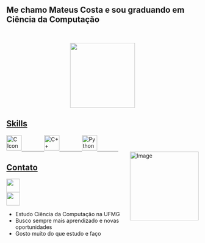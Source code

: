 ## Me chamo Mateus Costa e sou graduando em Ciência da Computação

&nbsp;&nbsp;&nbsp;&nbsp;&nbsp;&nbsp;&nbsp;&nbsp;&nbsp;&nbsp;&nbsp;&nbsp;&nbsp;
 <div align="center">

  <a href="https://github.com/CursinoCosta">
   <img align="center" height="170" src="https://github-readme-stats.vercel.app/api/top-langs/?username=CursinoCosta&layout=compact&langs_count=16&theme=midnight-purple"/>
 
</div>

 ## Skills 
<div style="display: inline_block" >
   <img style="height: 40px" alt="C Icon" src="https://cdn.jsdelivr.net/gh/devicons/devicon/icons/c/c-original.svg"/>
   &nbsp;&nbsp;&nbsp;&nbsp;&nbsp;&nbsp;&nbsp;&nbsp;&nbsp;&nbsp;&nbsp;&nbsp;&nbsp;
   <img style="height: 40px" alt="C++ Icon" src="https://cdn.jsdelivr.net/gh/devicons/devicon/icons/cplusplus/cplusplus-original.svg"/>
   &nbsp;&nbsp;&nbsp;&nbsp;&nbsp;&nbsp;&nbsp;&nbsp;&nbsp;&nbsp;&nbsp;&nbsp;&nbsp;
   <img style="height: 40px" alt="Python Icon" src="https://cdn.jsdelivr.net/gh/devicons/devicon/icons/python/python-original.svg" /> 
   &nbsp;&nbsp;&nbsp;&nbsp;&nbsp;&nbsp;&nbsp;&nbsp;&nbsp;&nbsp;&nbsp;&nbsp;&nbsp;
</div>
 <div style="display: inline_block">
   <img align="right" height="180em" alt="Image" src="https://randomc.net/image/3-gatsu%20no%20Lion/3-gatsu%20no%20Lion%202nd%20Season%20-%2021%20-%20Large%2036.jpg">
 </div>
   
</div>
 
 ## Contato
 <div> 
   <a href="https://www.linkedin.com/in/mateus-cursino-gomes-costa-874836204/" target="_blank"><img src="https://img.shields.io/badge/LinkedIn-0077B5?style=for-the-badge&logo=linkedin&logoColor=white" target="_blank" style="height: 35px"></></a>
 </br>
  <a href = "mailto: mateuscgcosta@gmail.com"><img src="https://img.shields.io/badge/-Gmail-%23333?style=for-the-badge&logo=gmail&logoColor=white" target="_blank" style="height: 35px"></></a>
</br>




- Estudo Ciência da Computação na UFMG
- Busco sempre mais aprendizado e novas oportunidades
- Gosto muito do que estudo e faço

